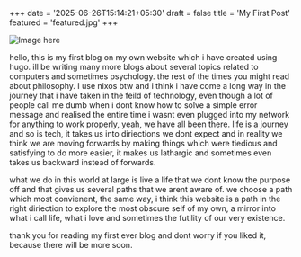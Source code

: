+++
date = '2025-06-26T15:14:21+05:30'
draft = false
title = 'My First Post'
featured = 'featured.jpg'
+++

![Image here](/featured.jpg)

hello, this is my first blog on my own website which i have created using hugo. ill be writing many more blogs about several topics related to computers and sometimes psychology. the rest of the times you might read about philosophy. I use nixos btw and i think i have come a long way in the journey that i have taken in the feild of technology, even though a lot of people call me dumb when i dont know how to solve a simple error message and realised the entire time i wasnt even plugged into my network for anything to work properly, yeah, we have all been there. life is a journey and so is tech, it takes us into diriections we dont expect and in reality we think we are moving forwards by making things which were tiedious and satisfying to do more easier, it makes us lathargic and sometimes even takes us backward instead of forwards.

what we do in this world at large is live a life that we dont know the purpose off and that gives us several paths that we arent aware of. we choose a path which most convienent, the same way, i think this website is a path in the right diriection to explore the most obscure self of my own, a mirror into what i call life, what i love and sometimes the futility of our very existence.

thank you for reading my first ever blog and dont worry if you liked it, because there will be more soon.
 
